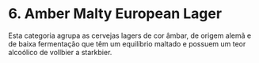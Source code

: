 # 6. Amber Malty European Lager

Esta categoria agrupa as cervejas lagers de cor âmbar, de origem alemã e de baixa fermentação que têm um equilíbrio maltado e possuem um teor alcoólico de vollbier a starkbier.
